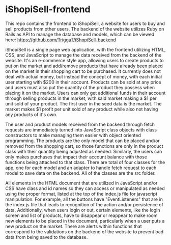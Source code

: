 # iShopiSell-frontend
This repo contains the frontend to iShopiSell, a website for users to buy and sell products from other users. The backend of the website utilizes Ruby on Rails as API to manage the database and models, which can be viewed here: https://github.com/TriggaT/iShopiSell-backend

iShopiSell is a single page web application, with the frontend utilizing HTML, CSS, and JavaScript to manage the data received from the backend of the website. It's an e-commerce style app, allowing users to create products to put on the market and add/remove products that have already been placed on the market in their shopping cart to be purchased. It currently does not deal with actual money, but instead the concept of money, with each initial user starting with $200 in their account. Products can be sold at any price and users must also put the quantity of the product they possess when placing it on the market. Users can only get additional funds in their account through selling products in the market, with said market making a $1 per unit sold of your product. The first user in the seed data is the market. The market makes $1 profit per unit sold of any product while also not having any products of it's own. 

The user and product models received from the backend through fetch requests are immediately turned into JavaScript class objects with class constructors to make managing them easier with object oriented programming. The products are the only model that can be placed and/or removed from the shopping cart, so those functions are only in the product class with their quantity being adjusted as needed. Similarly, the users can only makes purchases that impact their account balance with those functions being attached to that class. There are total of four classes for the app, one for each model and an adapter to handle fetch request to each model to save data on the backend. All of the classes are the src folder. 

All elements in the HTML document that are utilized in JavaScript and/or CSS have class and id names so they can access or manipulated as needed using the proper format, listed at the top of the index.js file for javascript manipulation. For example, all the buttons have "EventListeners" that are in the index.js file that leads to recognition of the action and/or persistence of data. Additionally, when users login or out, certain elements, like the login screen and list of products, have to disappear or reappear to make room new elements to be placed in the document, particularly when a user puts a new product on the market. There are alerts within functions that correspond to the validations on the backend of the website to prevent bad data from being saved to the database.  
